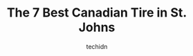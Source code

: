 ---
layout: ampstory
image: https://i0.wp.com/www.auto.or.id/wp-content/uploads/2023/06/canadian-tire-0-st-johns-1686325187.jpeg?resize=640,853
author: techidn
featured: false
description: St. Johns, Newfoundland and Labrador, Canada is a haven for Canadian Tire enthusiasts, boasting an impressive array of 7 top-notch establishments. Whether youre a seasoned connoisseur or s
title: The 7 Best Canadian Tire in St. Johns
cover:
   title: The 7 Best Canadian Tire in St. Johns
   subtitle: AUTO.OR.ID
   background: https://www.auto.or.id/wp-content/uploads/2023/06/canadian-tire-0-st-johns-1686325187.jpeg

pages: 
 - layout: thirds
   top: <h1>#1 Canadian Tire</h1>
   bottom: "<p>The people at this store are very helpful. I went in one evening and was looking at tires for my truck, I ordered them and 2 days later they were ready to pickup. I went </p>"
   background: https://www.auto.or.id/wp-content/uploads/2023/06/canadian-tire-1-st-johns-1686325187.jpeg
   backgroundblur: true
 - layout: thirds
   top: <h1>#2 Canadian Tire</h1>
   bottom: "<p>4 Murphy Square, Corner Brook, NL A2H 1R4, Canada</p>"
   background: https://www.auto.or.id/wp-content/uploads/2023/06/canadian-tire-2-st-johns-1686325188.jpeg
   cta:
      link: https://www.auto.or.id/the-7-best-canadian-tire-in-st-johns/
      text: The 7 Best Canadian Tire in St. Johns
 - layout: thirds
   top: <h1>#3 Canadian Tire</h1>
   bottom: "<p>Mall, 132 Bennett Dr Unit 100, Gander, NL A1V 2H2, Canada</p>"
   background: https://images.unsplash.com/photo-1529589438034-00c0e7a6452f?ixlib=rb-4.0.3&ixid=MnwxMjA3fDB8MHxwaG90by1wYWdlfHx8fGVufDB8fHx8&auto=format&fit=crop&w=640&h=853&q=80
   cta:
      link: https://www.auto.or.id/the-7-best-canadian-tire-in-st-johns/
      text: The 7 Best Canadian Tire in St. Johns
 - layout: thirds
   top: <h1>#4 Canadian Tire</h1>
   bottom: "<p>95 Columbus Dr, Carbonear, NL A1Y 1A6, Canada</p>"
   background: https://images.unsplash.com/photo-1528597469186-bddab681a37f?ixlib=rb-4.0.3&ixid=MnwxMjA3fDB8MHxwaG90by1wYWdlfHx8fGVufDB8fHx8&auto=format&fit=crop&w=640&h=853&q=80
   cta:
      link: https://www.auto.or.id/the-7-best-canadian-tire-in-st-johns/
      text: The 7 Best Canadian Tire in St. Johns
 - layout: thirds
   top: <h1>#5 Canadian Tire</h1>
   bottom: "<p>27 Manitoba Dr, Clarenville, NL A5A 1K3, Canada</p>"
   background: https://images.unsplash.com/photo-1525609004556-c46c7d6cf023?ixlib=rb-4.0.3&ixid=MnwxMjA3fDB8MHxwaG90by1wYWdlfHx8fGVufDB8fHx8&auto=format&fit=crop&w=640&h=853&q=80
   cta:
      link: https://www.auto.or.id/the-7-best-canadian-tire-in-st-johns/
      text: The 7 Best Canadian Tire in St. Johns
 - layout: thirds
   top: <h1>#6 Canadian Tire</h1>
   bottom: "<p>Peninsula Mall, 49 Columbia Dr Unit 25, Marystown, NL A0E 2M0, Canada</p>"
   background: https://images.unsplash.com/photo-1639928849293-7f9ff81e41d3?ixlib=rb-4.0.3&ixid=MnwxMjA3fDB8MHxwaG90by1wYWdlfHx8fGVufDB8fHx8&auto=format&fit=crop&w=640&h=853&q=80
   cta:
      link: https://www.auto.or.id/the-7-best-canadian-tire-in-st-johns/
      text: The 7 Best Canadian Tire in St. Johns

 - layout: thirds
   middle: Continue reading...
   background: https://images.unsplash.com/photo-1560282804-f99219ad8de3?ixlib=rb-4.0.3&ixid=MnwxMjA3fDB8MHxwaG90by1wYWdlfHx8fGVufDB8fHx8&auto=format&fit=crop&w=640&h=853&q=80
   cta:
      link: https://www.auto.or.id/the-7-best-canadian-tire-in-st-johns/
      text: The 7 Best Canadian Tire in St. Johns

---